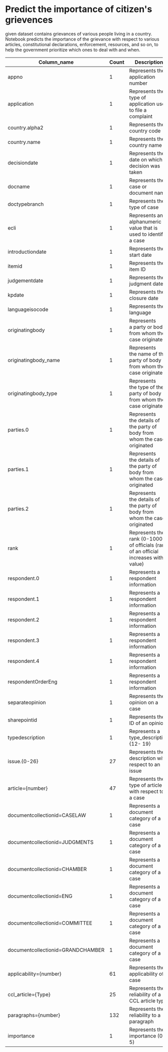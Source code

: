 # Predict the importance of citizen's grievences
given dataset contains grievances of various people living in a country. Notebook predicts the importance of the grievance with respect to various articles, constitutional declarations, enforcement, resources, and so on, to help the government prioritize which ones to deal with and when.

|Column_name                                |Count    |Description                                                                                    |
|---------------------------------|-----|-------------------------------------------------------------------------------------|
|appno                            |1    |Represents the application number                                                    |
|application                      |1    |Represents the type of application used to file a complaint                          |
|country.alpha2                   |1    |Represents the country code                                                          |
|country.name                     |1    |Represents the country name                                                          |
|decisiondate                     |1    |Represents the date on which a decision was taken                                    |
|docname                          |1    |Represents the case or document name                                                 |
|doctypebranch                    |1    |Represents the type of case                                                          |
|ecli                             |1    |Represents an alphanumeric value that is used to identify a case                     |
|introductiondate                 |1    |Represents the start date                                                            |
|itemid                           |1    |Represents the item ID                                                               |
|judgementdate                    |1    |Represents the judgment date                                                         |
|kpdate                           |1    |Represents the closure date                                                          |
|languageisocode                  |1    |Represents the language                                                              |
|originatingbody                  |1    |Represents a party or body from whom the case originated                             |
|originatingbody_name             |1    |Represents the name of the party of body from whom the case originated               |
|originatingbody_type             |1    |Represents the type of the party of body from whom the case originated               |
|parties.0                        |1    |Represents the details of the party of body from whom the case originated            |
|parties.1                        |1    |Represents the details of the party of body from whom the case originated            |
|parties.2                        |1    |Represents the details of the party of body from whom the case originated            |
|rank                             |1    |Represents the rank (0-10000) of officials (rank of an official increases with value)|
|respondent.0                     |1    |Represents a respondent information                                                  |
|respondent.1                     |1    |Represents a respondent information                                                  |
|respondent.2                     |1    |Represents a respondent information                                                  |
|respondent.3                     |1    |Represents a respondent information                                                  |
|respondent.4                     |1    |Represents a respondent information                                                  |
|respondentOrderEng               |1    |Represents a respondent information                                                  |
|separateopinion                  |1    |Represents the opinion on a case                                                     |
|sharepointid                     |1    |Represents the ID of an opinion                                                      |
|typedescription                  |1    |Represents a type_description {12- 19}                                               |
|issue.{0-26}                     |27   |Represents the description with respect to an issue                                  |
|article={number}                 |47   |Represents the type of article with respect to a case                                |
|documentcollectionid=CASELAW     |1    |Represents a document category of a case                                             |
|documentcollectionid=JUDGMENTS   |1    |Represents a document category of a case                                             |
|documentcollectionid=CHAMBER     |1    |Represents a document category of a case                                             |
|documentcollectionid=ENG         |1    |Represents a document category of a case                                             |
|documentcollectionid=COMMITTEE   |1    |Represents a document category of a case                                             |
|documentcollectionid=GRANDCHAMBER|1    |Represents a document category of a case                                             |
|applicability={number}           |61   |Represents the applicability of a case                                               |
|ccl_article={Type}               |25   |Represents the reliability of a CCL article type                                     |
|paragraphs={number}              |132  |Represents the reliability to a paragraph                                            |
|importance                       |1    |Represents the importance (0-5)                                                      |
